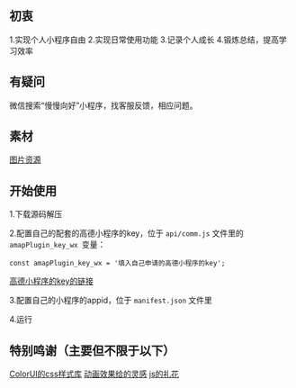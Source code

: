 ## 初衷
1.实现个人小程序自由
2.实现日常使用功能
3.记录个人成长
4.锻炼总结，提高学习效率

## 有疑问
微信搜索“慢慢向好”小程序，找客服反馈，相应问题。

## 素材
[图片资源](https://pixabay.com)
 
## 开始使用
1.下载源码解压

2.配置自己的配套的高德小程序的key，位于 `api/comm.js` 文件里的  `amapPlugin_key_wx `变量：
```
const amapPlugin_key_wx = '填入自己申请的高德小程序的key';
```

[高德小程序的key的链接](https://developer.amap.com/api/wx/guide/create-project/config-project)

3.配置自己的小程序的appid，位于 `manifest.json` 文件里

4.运行

## 特别鸣谢（主要但不限于以下）
[ColorUI的css样式库](https://ext.dcloud.net.cn/plugin?id=239)
[动画效果给的灵感](https://ext.dcloud.net.cn/plugin?id=3685)
[js的礼花](https://ext.dcloud.net.cn/plugin?id=1198)


